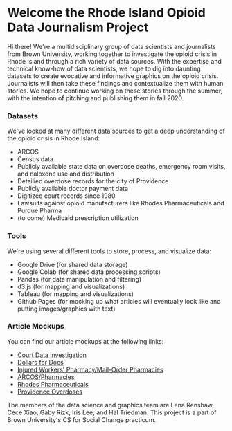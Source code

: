 # Welcome the Rhode Island Opioid Data Journalism Project

Hi there! We're a multidisciplinary group of data scientists and journalists from Brown University, working together to investigate the opioid crisis in Rhode Island through a rich variety of data sources. With the expertise and technical know-how of data scientists, we hope to dig into daunting datasets to create evocative and informative graphics on the opioid crisis. Journalists will then take these findings and contextualize them with human stories. We hope to continue working on these stories through the summer, with the intention of pitching and publishing them in fall 2020.

### Datasets
We've looked at many different data sources to get a deep understanding of the opioid crisis in Rhode Island:
- ARCOS
- Census data
- Publicly available state data on overdose deaths, emergency room visits, and naloxone use and distribution
- Detailied overdose records for the city of Providence
- Publicly available doctor payment data
- Digitized court records since 1980
- Lawsuits against opioid manufacturers like Rhodes Pharmaceuticals and Purdue Pharma
- (to come) Medicaid prescription utilization

### Tools
We're using several different tools to store, process, and visualize data:
- Google Drive (for shared data storage)
- Google Colab (for shared data processing scripts)
- Pandas (for data manipulation and filtering)
- d3.js (for mapping and visualizations)
- Tableau (for mapping and visualizations)
- Github Pages (for mocking up what articles will eventually look like and putting images/graphics with text)

### Article Mockups
You can find our article mockups at the following links:
- [Court Data investigation](https://htried.github.io/opioid-journalism/51683a4d5705501cd25b927086d2ec088354fc55/html/stories/courtdata.html)
- [Dollars for Docs](https://htried.github.io/opioid-journalism/51683a4d5705501cd25b927086d2ec088354fc55/html/stories/dollars4docs.html)
- [Injured Workers' Pharmacy/Mail-Order Pharmacies](https://htried.github.io/opioid-journalism/51683a4d5705501cd25b927086d2ec088354fc55/html/stories/iwp.html)
- [ARCOS/Pharmacies](https://htried.github.io/opioid-journalism/51683a4d5705501cd25b927086d2ec088354fc55/html/stories/pharmacies.html)
- [Rhodes Pharmaceuticals](https://htried.github.io/opioid-journalism/51683a4d5705501cd25b927086d2ec088354fc55/html/stories/rhodes.html)
- [Providence Overdoses](https://htried.github.io/opioid-journalism/51683a4d5705501cd25b927086d2ec088354fc55/html/stories/ods.html)

The members of the data science and graphics team are Lena Renshaw, Cece Xiao, Gaby Rizk, Iris Lee, and Hal Triedman. This project is a part of Brown University's CS for Social Change practicum.
